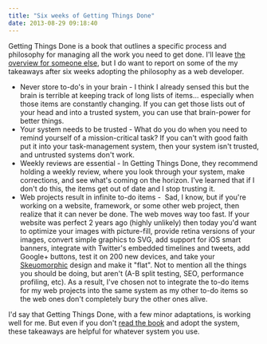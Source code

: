 ```yaml
---
title: "Six weeks of Getting Things Done"
date: 2013-08-29 09:18:40
---
```


Getting Things Done is a book that outlines a specific process and philosophy for managing all the work you need to get done. I'll leave <a href="http://www.wikisummaries.org/Getting_Things_Done:_The_Art_of_Stress-Free_Productivity">the overview for someone else</a>, but I do want to report on some of the my takeaways after six weeks adopting the philosophy as a web developer.

* Never store to-do's in your brain - I think I already sensed this but the brain is terrible at keeping track of long lists of items… especially when those items are constantly changing. If you can get those lists out of your head and into a trusted system, you can use that brain-power for better things. 
* Your system needs to be trusted - What do you do when you need to remind yourself of a mission-critical task? If you can't with good faith put it into your task-management system, then your system isn't trusted, and untrusted systems don't work.
* Weekly reviews are essential - In Getting Things Done, they recommend holding a weekly review, where you look through your system, make corrections, and see what's coming on the horizon. I've learned that if I don't do this, the items get out of date and I stop trusting it.
* Web projects result in infinite to-do items -  Sad, I know, but if you're working on a website, framework, or some other web project, then realize that it can never be done. The web moves way too fast. If your website was perfect 2 years ago (highly unlikely) then today you'd want to optimize your images with picture-fill, provide retina versions of your images, convert simple graphics to SVG, add support for iOS smart banners, integrate with Twitter's embedded timelines and tweets, add Google+ buttons, test it on 200 new devices, and take your <a href="http://www.bbc.co.uk/news/magazine-22840833">Skeuomorphic</a> design and make it "flat". Not to mention all the things you should be doing, but aren't (A-B split testing, SEO, performance profiling, etc). As a result, I've chosen not to integrate the to-do items for my web projects into the same system as my other to-do items so the web ones don't completely bury the other ones alive.

I'd say that Getting Things Done, with a few minor adaptations, is working well for me. But even if you don't <a href="http://bryanbraun.com/books#node-247">read the book</a> and adopt the system, these takeaways are helpful for whatever system you use.
